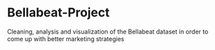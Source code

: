# Bellabeat-Project
Cleaning, analysis and visualization of the Bellabeat dataset in order to come up with better marketing strategies
